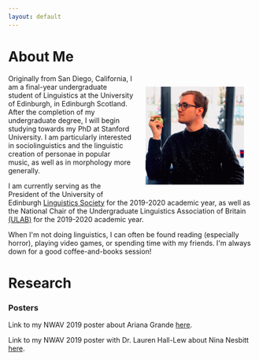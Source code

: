 ```yaml
---
layout: default
---
```


# About Me

<img align="right" src="Portrait_Sq.png" alt="Cosplaying Steve Jobs" width="200" hspace="25" vspace="25"/> 
Originally from San Diego, California, I am a final-year undergraduate student of Linguistics at the University of Edinburgh, in Edinburgh Scotland. After the completion of my undergraduate degree, I will begin studying towards my PhD at Stanford University. I am particularly interested in sociolinguistics and the linguistic creation of personae in popular music, as well as in morphology more generally.

I am currently serving as the President of the University of Edinburgh [Linguistics Society](https://eulingsoc.eusa.ed.ac.uk/) for the 2019-2020 academic year, as well as the National Chair of the Undergraduate Linguistics Association of Britain [(ULAB)](https://www.ulab.org.uk/) for the 2019-2020 academic year.

When I'm not doing linguistics, I can often be found reading (especially horror), playing video games, or spending time with my friends. I'm always down for a good coffee-and-books session!

# Research

### Posters

Link to my NWAV 2019 poster about Ariana Grande [here](Papineau_Grande_2019.pdf).

Link to my NWAV 2019 poster with Dr. Lauren Hall-Lew about Nina Nesbitt [here](Papineau_and_Hall-Lew_2019.pdf).


